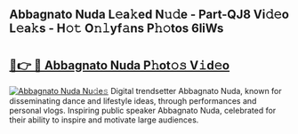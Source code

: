## Abbagnato Nuda L𝚎a𝚔ed N𝚞𝚍e - Part-QJ8 Vi𝚍𝚎o L𝚎a𝚔s - H𝚘𝚝 O𝚗𝚕yf𝚊ns P𝚑𝚘tos 6liWs

# <h2><a href="http://kfdfjho.oniu.top/?m=Abbagnato+Nuda">🔗👉 🔴 Abbagnato Nuda P𝚑ot𝚘𝚜 V𝚒d𝚎o</a></h2>

[![Abbagnato Nuda Nu𝚍e𝚜](https://i.imgur.com/0qMVB7G.gif)](http://kfdfjho.oniu.top/?m=Abbagnato+Nuda)
Digital trendsetter Abbagnato Nuda, known for disseminating dance and lifestyle ideas, through performances and personal vlogs. Inspiring public speaker Abbagnato Nuda, celebrated for their ability to inspire and motivate large audiences.  
